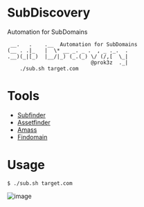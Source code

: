 # SubDiscovery
Automation for SubDomains

```
 __.   .    .__  Automation for SubDomains                        
(__ . .|_   |  \* __ _. _ .  , _ ._.  .
.__)(_|[_)  |__/|_) (_.(_) \/ (/,[  \_|
                           @prok3z  ._|
	./sub.sh target.com
  ```

# Tools
- [Subfinder](https://github.com/projectdiscovery/subfinder)
- [Assetfinder](https://github.com/tomnomnom/assetfinder)
- [Amass](https://github.com/OWASP/Amass)
- [Findomain](https://github.com/Findomain/Findomain)

# Usage

```
$ ./sub.sh target.com
```

![image](https://user-images.githubusercontent.com/43358190/175375927-b7daed59-e87b-4672-89c1-9a991e4963f0.png)
